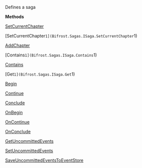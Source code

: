 Defines a saga

**Methods**

[SetCurrentChapter](Bifrost.Sagas.ISaga.SetCurrentChapter)


[SetCurrentChapter``1](Bifrost.Sagas.ISaga.SetCurrentChapter``1)


[AddChapter](Bifrost.Sagas.ISaga.AddChapter)


[Contains``1](Bifrost.Sagas.ISaga.Contains``1)


[Contains](Bifrost.Sagas.ISaga.Contains)


[Get``1](Bifrost.Sagas.ISaga.Get``1)


[Begin](Bifrost.Sagas.ISaga.Begin)


[Continue](Bifrost.Sagas.ISaga.Continue)


[Conclude](Bifrost.Sagas.ISaga.Conclude)


[OnBegin](Bifrost.Sagas.ISaga.OnBegin)


[OnContinue](Bifrost.Sagas.ISaga.OnContinue)


[OnConclude](Bifrost.Sagas.ISaga.OnConclude)


[GetUncommittedEvents](Bifrost.Sagas.ISaga.GetUncommittedEvents)


[SetUncommittedEvents](Bifrost.Sagas.ISaga.SetUncommittedEvents)


[SaveUncommittedEventsToEventStore](Bifrost.Sagas.ISaga.SaveUncommittedEventsToEventStore)
